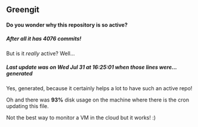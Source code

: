 ## Greengit

#### Do you wonder why this repository is so active?

##### After all it has 4076 commits!

But is it *really* active? Well...

##### Last update was on Wed Jul 31 at 16:25:01 when those lines were... generated

Yes, generated, because it certainly helps a lot to have such an active repo!

Oh and there was **93%** disk usage on the machine
where there is the cron updating this file.

Not the best way to monitor a VM in the cloud but it works! :)
